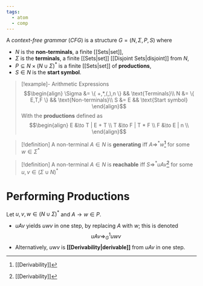 ```yaml
---
tags:
  - atom
  - comp
---
```

A *context-free grammar* (*CFG*) is a structure $G = \left( N,\Sigma,P,S \right)$ where
- $N$ is the **non-terminals**, a finite [[Sets|set]],
- $\Sigma$ is the **terminals**, a finite [[Sets|set]] [[Disjoint Sets|disjoint]] from $N$,
- $P \subseteq N \times (N \cup \Sigma)^*$ is a finite [[Sets|set]] of **productions**,
- $S \in N$ is the **start symbol**.

> [!example]- Arithmetic Expressions
> $$\begin{align}
> 	\Sigma &= \{ +,*,(,),n \} && \text{Terminals}\\
> 	N &= \{ E,T,F \} && \text{Non-terminals}\\
> 	S &= E && \text{Start symbol}
> \end{align}$$
> With the **productions** defined as
> $$\begin{align}
> 	E &\to T | E + T \\
> 	T &\to F | T * F \\
> 	F &\to E | n \\
> \end{align}$$

> [!definition] A non-terminal $A \in N$ is **generating** iff $A \Rightarrow^* w$[^1] for some $w \in \Sigma^*$

> [!definition] A non-terminal $A \in N$ is **reachable** iff $S \Rightarrow^* uAv$[^1] for some $u,v \in (\Sigma\cup N)^*$
# Performing Productions
Let $u,v,w \in (N \cup \Sigma)^*$ and $A \to w \in P$.
- $uAv$ yields $uwv$ in one step, by replacing $A$ with $w$; this is denoted
$$uAv \Rightarrow_G^1 uwv$$
- Alternatively, $uwv$ is **[[Derivability|derivable]]** from $uAv$ in one step.

[^1]: [[Derivability]]
